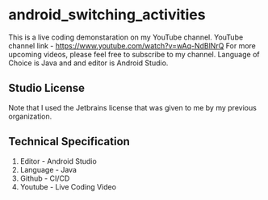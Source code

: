 # android_switching_activities
This is a live coding demonstaration on my YouTube channel. YouTube channel link - https://www.youtube.com/watch?v=wAq-NdBlNrQ
For more upcoming videos, please feel free to subscribe to my channel. Language of Choice is Java and and editor is Android Studio. 

## Studio License
Note that I used the Jetbrains license that was given to me by my previous organization.

## Technical Specification
1. Editor - Android Studio
2. Language - Java
3. Github - CI/CD
4. Youtube - Live Coding Video

